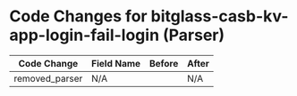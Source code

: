 # Code Changes for bitglass-casb-kv-app-login-fail-login (Parser)

| Code Change | Field Name | Before | After |
|-------------|------------|--------|-------|
| removed_parser | N/A |  | N/A |